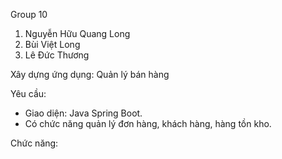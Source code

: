 Group 10
1. Nguyễn Hữu Quang Long
2. Bùi Việt Long
3. Lê Đức Thương

Xây dựng ứng dụng: Quản lý bán hàng

Yêu cầu: 
  + Giao diện: Java Spring Boot.
  + Có chức năng quản lý đơn hàng, khách hàng, hàng tồn kho.

Chức năng:





